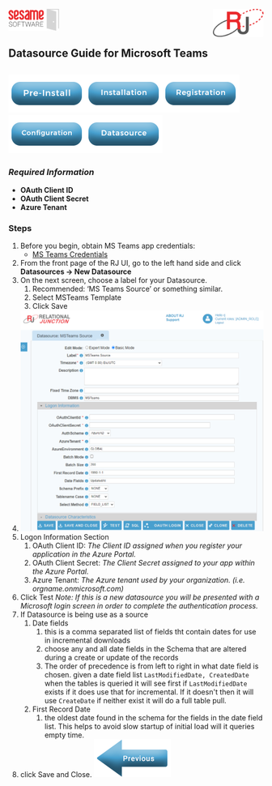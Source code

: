 <img  src="../images/SesameSoftwareLogo-2020Final.png" width="100"><img align=right src="../images/RJOrbitLogo-2021Final.png" width="100">

[comment]: # (Change Heading to reflect Datasource)

## Datasource Guide for Microsoft Teams

[comment]: # (Leave Nav BAR untouched)

[![Pre-Installation](../images/Button_PreInstall.png)](../guides/installguide.md)[![Installation](../images/Button_Installation.png)](../guides/installguide.md)[![Registration](../images/Button_Registration.png)](../guides/RegistrationGuide.md)[![Configuration](../images/Button_Configuration.png)](../guides/configurationGuide.md)[![Datasource](../images/Button_Datasource.png)](README.md)
---
[comment]: # (Leave Or Alter Required info as needed)

### *Required Information*

* **OAuth Client ID**
* **OAuth Client Secret**
* **Azure Tenant**

### Steps

[comment]: # (step 1 is common to all Datasources)
[comment]: # (Step 2.1and 2.2 should be adjusted for Data Source specific)
[comment]: # (Step 3 should be Image of the datasource you can add the screenshot to the images folder or create a placeholder like {image of datasource screen})
[comment]: # (adjust step 4 and below as needed)

1. Before you begin, obtain MS Teams app credentials: 
   * [MS Teams Credentials](additionalinfo/MSTeamsCreds.md)
2. From the front page of the RJ UI, go to the left hand side and click **Datasources &rarr; New Datasource**
3. On the next screen, choose a label for your Datasource.
   1. Recommended: ‘MS Teams Source’ or something similar.
   2. Select MSTeams Template
   3. Click Save
4. ![Microsoft Teams Datasource](../images/msteams.png)
5. Logon Information Section
   1. OAuth Client ID: *The Client ID assigned when you register your application in the Azure Portal.*
   2. OAuth Client Secret: *The Client Secret assigned to your app within the Azure Portal.*
   3. Azure Tenant: *The Azure tenant used by your organization. (i.e. orgname.onmicrosoft.com)*
6. Click Test
    *Note: If this is a new datasource you will be presented with a Microsoft login screen in order to complete the authentication process.*
7. If Datasource is being use as a source
   1. Date fields
      1. this is a comma separated list of fields tht contain dates for use in incremental downloads
      2. choose any and all date fields in the Schema that are altered during a create or update of the records
      3. The order of precedence is from left to right in what date field is chosen. given a date field list `LastModifiedDate, CreatedDate` when the tables is queried it will see first if `LastModifiedDate` exists if it does use that for incremental. If it doesn't then it will use `CreateDate` if neither exist it will do a full table pull.
   2. First Record Date
      1. the oldest date found in the schema for the fields in the date field list. This helps to avoid slow startup of initial load will it queries empty time.
8. click Save and Close.
[![Previous](../images/Left_Arrow_Previous.png)](README.md)